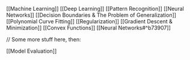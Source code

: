 
[[Machine Learning]]
[[Deep Learning]]
[[Pattern Recognition]]
[[Neural Networks]]
[[Decision Boundaries & The Problem of Generalization]]
[[Polynomial Curve Fitting]]
[[Regularization]]
[[Gradient Descent & Minimization]]
[[Convex Functions]]
[[Neural Networks#^b73907]]

// Some more stuff here, then:

[[Model Evaluation]]

